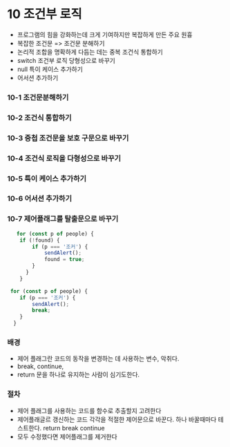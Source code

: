 # 10 조건부 로직

- 프로그램의 힘을 강화하는데 크게 기여하지만 복잡하게 만든 주요 원흉
- 복잡한 조건문 => 조건문 분해하기
- 논리적 조합을 명확하게 다듬는 데는 중복 조건식 통합하기
- switch 조건부 로직 당형성으로 바꾸기
- null 특이 케이스 추가하기
- 어서션 추가하기

### 10-1 조건문분해하기

### 10-2 조건식 통합하기

### 10-3 중첩 조건문을 보호 구문으로 바꾸기

### 10-4 조건식 로직을 다형성으로 바꾸기

### 10-5 특이 케이스 추가하기

### 10-6 어서션 추가하기

### 10-7 제어플래그를 탈출문으로 바꾸기

~~~javascript
   for (const p of people) {
	if (!found) {
		if (p === '조커') {
			sendAlert();
			found = true;
		}
  	  }
    }
~~~

~~~javascript
 for (const p of people) {
	if (p === '조커') {
	    sendAlert();
		break;
    }
  }
~~~
                                      
### 배경
- 제어 플래그란 코드의 동작을 변경하는 데 사용하는 변수, 악취다.
- break, continue,
- return 문을 하나로 유지하는 사람이 심기도한다.

### 절차
 - 제어 플래그를 사용하는 코드를 함수로 추출할지 고려한다
 - 제어플래글르 갱신하는 코드 각각을 적절한 제어문으로 바꾼다. 하나 바꿀때마다 테스트한다. return break continue
 - 모두 수정했다면 제어플래그를 제거한다